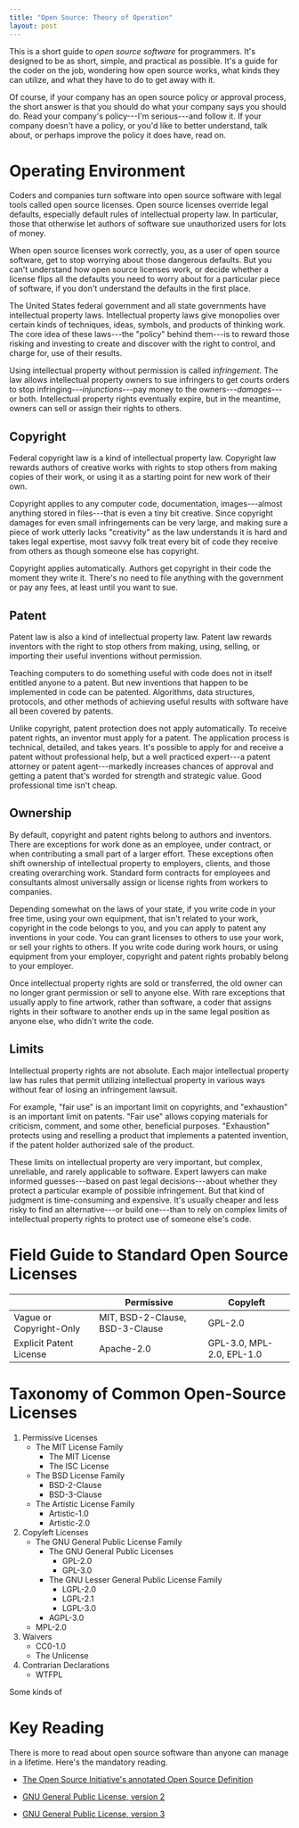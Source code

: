 ```yaml
---
title: "Open Source: Theory of Operation"
layout: post
---
```


This is a short guide to _open source software_ for programmers.  It's designed to be as short, simple, and practical as possible.  It's a guide for the coder on the job, wondering how open source works, what kinds they can utilize, and what they have to do to get away with it.

<!--jump-->

Of course, if your company has an open source policy or approval process, the short answer is that you should do what your company says you should do.  Read your company's policy---I'm serious---and follow it.  If your company doesn't have a policy, or you'd like to better understand, talk about, or perhaps improve the policy it does have, read on.

# Operating Environment

Coders and companies turn software into open source software with legal tools called open source licenses.  Open source licenses override legal defaults, especially default rules of intellectual property law.  In particular, those that otherwise let authors of software sue unauthorized users for lots of money.

When open source licenses work correctly, you, as a user of open source software, get to stop worrying about those dangerous defaults.  But you can't understand how open source licenses work, or decide whether a license flips all the defaults you need to worry about for a particular piece of software, if you don't understand the defaults in the first place.

The United States federal government and all state governments have intellectual property laws.  Intellectual property laws give monopolies over certain kinds of techniques, ideas, symbols, and products of thinking work.  The core idea of these laws---the "policy" behind them---is to reward those risking and investing to create and discover with the right to control, and charge for, use of their results.

Using intellectual property without permission is called _infringement_.  The law allows intellectual property owners to sue infringers to get courts orders to stop infringing---_injunctions_---pay money to the owners---_damages_---or both.  Intellectual property rights eventually expire, but in the meantime, owners can sell or assign their rights to others.

## Copyright

Federal copyright law is a kind of intellectual property law.  Copyright law rewards authors of creative works with rights to stop others from making copies of their work, or using it as a starting point for new work of their own.

Copyright applies to any computer code, documentation, images---almost anything stored in files---that is even a tiny bit creative.  Since copyright damages for even small infringements can be very large, and making sure a piece of work utterly lacks "creativity" as the law understands it is hard and takes legal expertise, most savvy folk treat every bit of code they receive from others as though someone else has copyright.

Copyright applies automatically.  Authors get copyright in their code the moment they write it.  There's no need to file anything with the government or pay any fees, at least until you want to sue.

## Patent

Patent law is also a kind of intellectual property law.  Patent law rewards inventors with the right to stop others from making, using, selling, or importing their useful inventions without permission.

Teaching computers to do something useful with code does not in itself entitled anyone to a patent.  But new inventions that happen to be implemented in code can be patented.  Algorithms, data structures, protocols, and other methods of achieving useful results with software have all been covered by patents.

Unlike copyright, patent protection does not apply automatically.  To receive patent rights, an inventor must apply for a patent.  The application process is technical, detailed, and takes years.  It's possible to apply for and receive a patent without professional help, but a well practiced expert---a patent attorney or patent agent---markedly increases chances of approval and getting a patent that's worded for strength and strategic value.  Good professional time isn't cheap.

## Ownership

By default, copyright and patent rights belong to authors and inventors.  There are exceptions for work done as an employee, under contract, or when contributing a small part of a larger effort.  These exceptions often shift ownership of intellectual property to employers, clients, and those creating overarching work.  Standard form contracts for employees and consultants almost universally assign or license rights from workers to companies.

Depending somewhat on the laws of your state, if you write code in your free time, using your own equipment, that isn't related to your work, copyright in the code belongs to you, and you can apply to patent any inventions in your code.  You can grant licenses to others to use your work, or sell your rights to others.  If you write code during work hours, or using equipment from your employer, copyright and patent rights probably belong to your employer.

Once intellectual property rights are sold or transferred, the old owner can no longer grant permission or sell to anyone else.  With rare exceptions that usually apply to fine artwork, rather than software, a coder that assigns rights in their software to another ends up in the same legal position as anyone else, who didn't write the code.

## Limits

Intellectual property rights are not absolute.  Each major intellectual property law has rules that permit utilizing intellectual property in various ways without fear of losing an infringement lawsuit.

For example, "fair use" is an important limit on copyrights, and "exhaustion" is an important limit on patents.  "Fair use" allows copying materials for criticism, comment, and some other, beneficial purposes.  "Exhaustion" protects using and reselling a product that implements a patented invention, if the patent holder authorized sale of the product.

These limits on intellectual property are very important, but complex, unreliable, and rarely applicable to software.  Expert lawyers can make informed guesses---based on past legal decisions---about whether they protect a particular example of possible infringement.  But that kind of judgment is time-consuming and expensive.  It's usually cheaper and less risky to find an alternative---or build one---than to rely on complex limits of intellectual property rights to protect use of someone else's code.

# Field Guide to Standard Open Source Licenses

|                         | Permissive                      | Copyleft                  |
|-------------------------|---------------------------------|---------------------------|
| Vague or Copyright-Only | MIT, BSD-2-Clause, BSD-3-Clause | GPL-2.0                   |
| Explicit Patent License | Apache-2.0                      | GPL-3.0, MPL-2.0, EPL-1.0 |

# Taxonomy of Common Open-Source Licenses

1.  Permissive Licenses
    - The MIT License Family
      - The MIT License
      - The ISC License
    - The BSD License Family
      - BSD-2-Clause
      - BSD-3-Clause
    - The Artistic License Family
      - Artistic-1.0
      - Artistic-2.0
2.  Copyleft Licenses
    - The GNU General Public License Family
      - The GNU General Public Licenses
          - GPL-2.0
          - GPL-3.0
      - The GNU Lesser General Public License Family
        - LGPL-2.0
        - LGPL-2.1
        - LGPL-3.0
      - AGPL-3.0
    - MPL-2.0
3.  Waivers
    - CC0-1.0
    - The Unlicense
4.  Contrarian Declarations
    - WTFPL

Some kinds of

# Key Reading

There is more to read about open source software than anyone can manage in a lifetime.  Here's the mandatory reading.

- [The Open Source Initiative's annotated Open Source Definition](https://opensource.org/osd-annotated)

- [GNU General Public License, version 2](https://www.gnu.org/licenses/gpl-2.0.en.html)

- [GNU General Public License, version 3](https://www.gnu.org/licenses/gpl-3.0.en.html)
